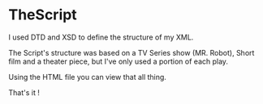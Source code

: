# TheScript

I used DTD and XSD to define the structure of my XML.

The Script's structure was based on a TV Series show (MR. Robot), Short film and a theater piece, but I've only used a portion of each play.

Using the HTML file you can view that all thing.

That's it !  
